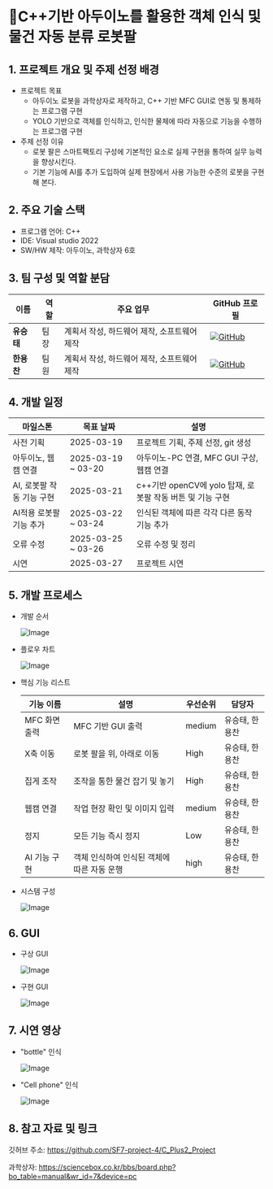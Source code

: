 # 🦾C++기반 아두이노를 활용한 객체 인식 및 물건 자동 분류 로봇팔

## 1. 프로젝트 개요 및 주제 선정 배경
- 프로젝트 목표
  - 아두이노 로봇을 과학상자로 제작하고, C++ 기반 MFC GUI로 연동 및 통제하는 프로그램 구현
  - YOLO 기반으로 객체를 인식하고, 인식한 물체에 따라 자동으로 기능을 수행하는 프로그램 구현
- 주제 선정 이유
  - 로봇 팔은 스마트팩토리 구성에 기본적인 요소로 실제 구현을 통하여 실무 능력을 향상시킨다.
  - 기본 기능에 AI를 추가 도입하여 실제 현장에서 사용 가능한 수준의 로봇을 구현해 본다.
    
## 2. 주요 기술 스택
- 프로그램 언어:  C++
- IDE: Visual studio 2022
- SW/HW 제작: 아두이노, 과학상자 6호

  

## 3. 팀 구성 및 역할 분담
| 이름 | 역할 | 주요 업무 | GitHub 프로필 |
|------|------|--------------|-----------|
| **유승태** | 팀장 | 계획서 작성, 하드웨어 제작, 소프트웨어 제작 | [![GitHub](https://img.shields.io/badge/GitHub-Profile-black?logo=github)](https://github.com/Yoo-Seung-Tae) |
| **한용찬** | 팀원 | 계획서 작성, 하드웨어 제작, 소프트웨어 제작 | [![GitHub](https://img.shields.io/badge/GitHub-Profile-black?logo=github)](https://github.com/gksdydcks) |

## 4. 개발 일정
| 마일스톤 | 목표 날짜           | 설명                                               |
|----------|--------------------|----------------------------------------------------|
| 사전 기획 | 2025-03-19         | 프로젝트 기획, 주제 선정, git 생성                |
| 아두이노, 웹캠 연결 | 2025-03-19 ~ 03-20 | 아두이노-PC 연결, MFC GUI 구상, 웹캠 연결        |
| AI, 로봇팔 작동 기능 구현 | 2025-03-21         | c++기반 openCV에 yolo 탑재, 로봇팔 작동 버튼 및 기능 구현 |
| AI적용 로봇팔 기능 추가 | 2025-03-22 ~ 03-24 | 인식된 객체에 따른 각각 다른 동작 기능 추가      |
| 오류 수정 | 2025-03-25 ~ 03-26 | 오류 수정 및 정리                                 |
| 시연     | 2025-03-27         | 프로젝트 시연                                     |
  
## 5. 개발 프로세스

- 개발 순서
  
  ![Image](https://github.com/user-attachments/assets/52551129-a361-4d33-9fbf-28e8d312edff)
     
  
- 플로우 차트
  
   ![Image](https://github.com/user-attachments/assets/3c8df252-c954-4844-8dfd-3db2889784ba)

- 핵심 기능 리스트

  | 기능 이름 | 설명 | 우선순위 | 담당자 |
  | --- | --- | --- | --- |
  | MFC 화면 출력 | MFC 기반 GUI 출력 | medium | 유승태, 한용찬 |
  | X축 이동 | 로봇 팔을 위, 아래로 이동 | High | 유승태, 한용찬 |
  | 집게 조작 | 조작을 통한 물건 잡기 및 놓기 | High | 유승태, 한용찬 |
  | 웹캠 연결 | 작업 현장 확인 및 이미지 입력 | medium | 유승태, 한용찬 |
  | 정지 | 모든 기능 즉시 정지 | Low | 유승태, 한용찬 |
  | AI 기능 구현 | 객체 인식하여 인식된 객체에 따른 자동 운행 | high | 유승태, 한용찬 |
  
- 시스템 구성
  
   ![Image](https://github.com/user-attachments/assets/78889616-6ee7-4c72-9366-1b5864110798)



## 6. GUI
- 구상 GUI
  
  ![Image](https://github.com/user-attachments/assets/71c54c5f-3258-40f0-a725-031e8ad4a393)

  
- 구현 GUI
  
  ![Image](https://github.com/user-attachments/assets/1efa7de3-a41b-489c-8080-1f71607fd9df)



## 7. 시연 영상
- "bottle" 인식
  
  ![Image](https://github.com/user-attachments/assets/e79c24b6-a208-40dc-a8c6-91dec8320a4d)

- "Cell phone" 인식
  
  ![Image](https://github.com/user-attachments/assets/c62019f7-42bb-4b3c-8749-42a473dd52e0)


## 8. 참고 자료 및 링크

깃허브 주소: https://github.com/SF7-project-4/C_Plus2_Project

과학상자: https://sciencebox.co.kr/bbs/board.php?bo_table=manual&wr_id=7&device=pc






